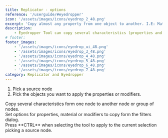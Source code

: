 ```yaml
---
title: Replicator - options
reference: '/userguide/#eyedropper'
icon: '/assets/images/icons/eyedrop_2_48.png'
excerpt: 'Copy almost any property from one object to another. I.E: Match the radius of a circle with the length of a rectangle, render properties, layer or anything else.'
description:
    - Eyedropper Tool can copy several characteristics (properties and modifiers) form one node to another, or to a group of nodes.
# footer:
footer_images:
    - '/assets/images/icons/eyedrop_ui_48.png'
    - '/assets/images/icons/eyedrop_3_48.png'
    - '/assets/images/icons/eyedrop_4_48.png'
    - '/assets/images/icons/eyedrop_5_48.png'
    - '/assets/images/icons/eyedrop_6_48.png'
    - '/assets/images/icons/eyedrop_7_48.png'
category: Replicator and Eyedropper
--- 
```


<ol>
    <li>Pick a source node
    <li>Pick the objects you want to apply the properties or modifiers.
</ol>
Copy several characteristics form one node to another node or group of nodes.
<br>Set options for properties, material or modifiers to copy form the filters dialog.
<br>Press **CTRL** when selecting the tool to apply to the current selection picking a source node.
